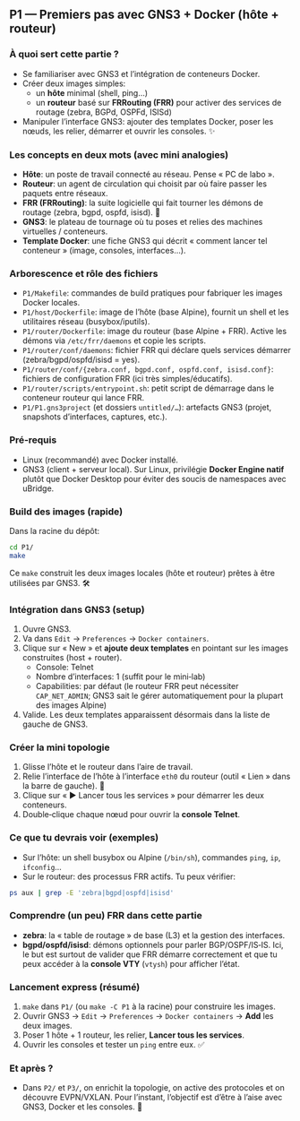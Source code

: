 ## P1 — Premiers pas avec GNS3 + Docker (hôte + routeur)

### À quoi sert cette partie ?
- Se familiariser avec GNS3 et l’intégration de conteneurs Docker.
- Créer deux images simples:
  - un **hôte** minimal (shell, ping…)
  - un **routeur** basé sur **FRRouting (FRR)** pour activer des services de routage (zebra, BGPd, OSPFd, ISISd)
- Manipuler l’interface GNS3: ajouter des templates Docker, poser les nœuds, les relier, démarrer et ouvrir les consoles. ✨

### Les concepts en deux mots (avec mini analogies)
- **Hôte**: un poste de travail connecté au réseau. Pense « PC de labo ».
- **Routeur**: un agent de circulation qui choisit par où faire passer les paquets entre réseaux.
- **FRR (FRRouting)**: la suite logicielle qui fait tourner les démons de routage (zebra, bgpd, ospfd, isisd). 🧠
- **GNS3**: le plateau de tournage où tu poses et relies des machines virtuelles / conteneurs.
- **Template Docker**: une fiche GNS3 qui décrit « comment lancer tel conteneur » (image, consoles, interfaces…).

### Arborescence et rôle des fichiers
- `P1/Makefile`: commandes de build pratiques pour fabriquer les images Docker locales.
- `P1/host/Dockerfile`: image de l’hôte (base Alpine), fournit un shell et les utilitaires réseau (busybox/iputils).
- `P1/router/Dockerfile`: image du routeur (base Alpine + FRR). Active les démons via `/etc/frr/daemons` et copie les scripts.
- `P1/router/conf/daemons`: fichier FRR qui déclare quels services démarrer (zebra/bgpd/ospfd/isisd = yes). 
- `P1/router/conf/{zebra.conf, bgpd.conf, ospfd.conf, isisd.conf}`: fichiers de configuration FRR (ici très simples/éducatifs).
- `P1/router/scripts/entrypoint.sh`: petit script de démarrage dans le conteneur routeur qui lance FRR.
- `P1/P1.gns3project` (et dossiers `untitled/…`): artefacts GNS3 (projet, snapshots d’interfaces, captures, etc.).

### Pré‑requis
- Linux (recommandé) avec Docker installé.
- GNS3 (client + serveur local). Sur Linux, privilégie **Docker Engine natif** plutôt que Docker Desktop pour éviter des soucis de namespaces avec uBridge.

### Build des images (rapide)
Dans la racine du dépôt:
```bash
cd P1/
make
```
Ce `make` construit les deux images locales (hôte et routeur) prêtes à être utilisées par GNS3. 🛠️

### Intégration dans GNS3 (setup)
1) Ouvre GNS3.
2) Va dans `Edit` → `Preferences` → `Docker containers`.
3) Clique sur « New » et **ajoute deux templates** en pointant sur les images construites (host + router).
   - Console: Telnet
   - Nombre d’interfaces: 1 (suffit pour le mini‑lab)
   - Capabilities: par défaut (le routeur FRR peut nécessiter `CAP_NET_ADMIN`; GNS3 sait le gérer automatiquement pour la plupart des images Alpine)
4) Valide. Les deux templates apparaissent désormais dans la liste de gauche de GNS3.

### Créer la mini topologie
1) Glisse l’hôte et le routeur dans l’aire de travail.
2) Relie l’interface de l’hôte à l’interface `eth0` du routeur (outil « Lien » dans la barre de gauche). 🔗
3) Clique sur « ▶ Lancer tous les services » pour démarrer les deux conteneurs.
4) Double‑clique chaque nœud pour ouvrir la **console Telnet**.

### Ce que tu devrais voir (exemples)
- Sur l’hôte: un shell busybox ou Alpine (`/bin/sh`), commandes `ping`, `ip`, `ifconfig`…
- Sur le routeur: des processus FRR actifs. Tu peux vérifier:
```bash
ps aux | grep -E 'zebra|bgpd|ospfd|isisd'
```

### Comprendre (un peu) FRR dans cette partie
- **zebra**: la « table de routage » de base (L3) et la gestion des interfaces.
- **bgpd/ospfd/isisd**: démons optionnels pour parler BGP/OSPF/IS‑IS. Ici, le but est surtout de valider que FRR démarre correctement et que tu peux accéder à la **console VTY** (`vtysh`) pour afficher l’état.

### Lancement express (résumé)
1) `make` dans `P1/` (ou `make -C P1` à la racine) pour construire les images.
2) Ouvrir GNS3 → `Edit` → `Preferences` → `Docker containers` → **Add** les deux images.
3) Poser 1 hôte + 1 routeur, les relier, **Lancer tous les services**.
4) Ouvrir les consoles et tester un `ping` entre eux. ✅

### Et après ?
- Dans `P2/` et `P3/`, on enrichit la topologie, on active des protocoles et on découvre EVPN/VXLAN. Pour l’instant, l’objectif est d’être à l’aise avec GNS3, Docker et les consoles. 🚀


